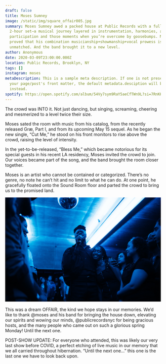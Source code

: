 ```yaml
---
draft: false
title: Moses Sumney
image: /static/img/square_offair005.jpg
summary: Moses Sumney awed a packed house at Public Records with a full-on
  2-hour set—a musical journey layered in instrumentation, harmonies, audience
  participation and those moments when you’re overcome by goosebumps. Moses
  proved that his combination musicianship+showmanship+vocal prowess is
  unmatched. And the band brought it to a new level. 
author: Anonymous
date: 2020-03-09T23:00:00.000Z
location: Public Records, Brooklyn, NY
tags: []
instagram: moses
metaDescription: This is a sample meta description. If one is not present in
  your page/post's front matter, the default metadata.desciption will be used
  instead.
spotify: https://open.spotify.com/album/54Vy7sym9RaY5aeCfTWn9L?si=7RnKHMu7RwafPSt-oungLg&dl_branch=1
---
```



The crowd was INTO it. Not just dancing, but singing, screaming, cheering and mesmerized to a level twice their size. 

Moses sated the room with music from his catalog, from the recently released Græ, Part I, and from its upcoming May 15 sequel. As he began the new single, “Cut Me,” he stood on his front monitors to rise above the crowd, raising the level of intensity. 

In the yet-to-be-released, “Bless Me,” which became notorious for its special guests in his recent LA residency, Moses invited the crowd to join. Our voices became part of the song, and the band brought the room closer together. 

Moses is an artist who cannot be contained or categorized. There’s no genre, no note he can’t hit and no limit to what he can do. At one point, he gracefully floated onto the Sound Room floor and parted the crowd to bring us to the promised land. 

![](/static/img/dsc07094.jpg)

This was a dream OFFAIR, the kind we hope stays in our memories. We’d like to thank @moses and his band for bringing the house down, elevating our spirits and wowing our minds, @publicrecordsnyc for being gracious hosts, and the many people who came out on such a glorious spring Monday! Until the next one. 

POST-SHOW UPDATE: For everyone who attended, this was likely our very last show before COVID, a perfect etching of live music in our memory that we all carried throughout hibernation. “Until the next one…” this one is the last one we have to look back upon.